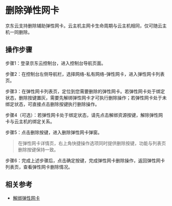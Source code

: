 # 删除弹性网卡

京东云支持删除辅助弹性网卡。云主机主网卡生命周期与云主机相同，仅可随云主机一同删除。

## 操作步骤

步骤1：登录京东云控制台，进入控制台导航页面。

步骤2：在控制台左侧导航栏，选择网络-私有网络-弹性网卡，进入弹性网卡列表页。

步骤3：在弹性网卡列表页，定位到您需要删除的弹性网卡。若弹性网卡处于绑定状态，删除按键置灰，需要先解绑弹性网卡才可执行删除操作；若弹性网卡处于未绑定状态，可直接点击删除按键执行删除操作。

步骤4（可选）：若弹性网卡处于绑定状态，请先点击解绑资源按键，解除弹性网卡与云主机的绑定关系。

步骤5：点击删除按键，进入删除弹性网卡弹窗。


> 在弹性网卡详情页，右上角快捷操作选项同时提供删除按键，功能与列表页删除按键保持一致。

步骤6：完成上述步骤后，点击确定按键，完成弹性网卡删除操作，返回弹性网卡列表页，查看弹性网卡删除情况。

## 相关参考

- [解绑弹性网卡](./Disassociate-Elastic-Network-Interface.md)


